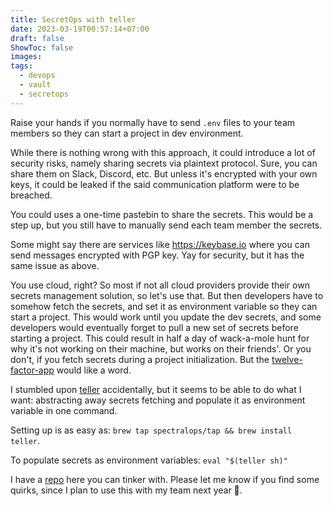 ```yaml
---
title: SecretOps with teller
date: 2023-03-19T00:57:14+07:00
draft: false
ShowToc: false
images:
tags:
  - devops
  - vault
  - secretops
---
```


Raise your hands if you normally have to send `.env` files to your team members so they can start a project in dev environment.

While there is nothing wrong with this approach, it could introduce a lot of security risks, namely sharing secrets via plaintext protocol. Sure, you can share them on Slack, Discord, etc. But unless it's encrypted with your own keys, it could be leaked if the said communication platform were to be breached.

You could uses a one-time pastebin to share the secrets. This would be a step up, but you still have to manually send each team member the secrets.

Some might say there are services like <https://keybase.io> where you can send messages encrypted with PGP key. Yay for security, but it has the same issue as above.

You use cloud, right? So most if not all cloud providers provide their own secrets management solution, so let's use that. But then developers have to somehow fetch the secrets, and set it as environment variable so they can start a project. This would work until you update the dev secrets, and some developers would eventually forget to pull a new set of secrets before starting a project. This could result in half a day of wack-a-mole hunt for why it's not working on their machine, but works on their friends'. Or you don't, if you fetch secrets during a project initialization. But the [twelve-factor-app](https://12factor.net/) would like a word.

I stumbled upon [teller](https://github.com/tellerops/teller) accidentally, but it seems to be able to do what I want: abstracting away secrets fetching and populate it as environment variable in one command.

Setting up is as easy as: `brew tap spectralops/tap && brew install teller`.

To populate secrets as environment variables: `eval "$(teller sh)"`

I have a [repo](https://github.com/kahnwong/teller-playground) here you can tinker with. Please let me know if you find some quirks, since I plan to use this with my team next year 🎊.

